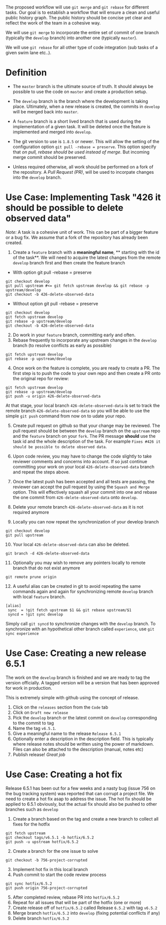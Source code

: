 The proposed workflow will use `git merge` and `git rebase` for different tasks. Our goal is to establish a workflow that will ensure a clean and useful public history graph. The public history should be concise yet clear and reflect the work of the team in a cohesive way.

We will use `git merge` to incorporate the entire set of commit of one branch (typically the `develop` branch) into another one (typically `master`). 

We will use `git rebase` for all other type of code integration (sub tasks of a given swim lane etc..). 

# Definition
* The `master` branch is the ultimate source of truth. It should always be possible to use the code on `master` and create a production setup. 

* The `develop` branch is the branch where the development is taking place. Ultimately, when a new release is created, the commits in `develop` will be merged back into `master`.

* A `feature` branch is a short lived branch that is used during the implementation of a given task. It will be deleted once the feature is implemented and merged into `develop`.

* The git version to use is `1.8.5` or newer. This will allow the setting of the configuration option `git pull -rebase = preserve`. This option specify that _on pull, rebase should be used instead of merge_. But incoming merge commit should be preserved.

* Unless required otherwise, all work should be performed on a fork of the repository. A _Pull Request (PR)_, will be used to incorpate changes into the `develop` branch.

# Use Case: Implementing Task "426 it should be possible to delete observed data"
_Note:_ A task is a cohesive unit of work. This can be part of a bigger feature or a bug fix. We assume that a fork of the repository has already been created.

1. Create a `feature` branch with a **meaningful name**, ** starting with the id of the task**. We will need to acquire the latest changes from the remote `develop` branch first and then create the feature branch
  * With option  git pull -rebase = preserve
  ```
  git checkout develop
  git pull upstream #<= git fetch upstream develop && git rebase -p upstream/develop
  git checkout -b 426-delete-observed-data
  ```
  * Without option  git pull -rebase = preserve
  ```
  git checkout develop
  git fetch upstream develop
  git rebase -p upstream/develop
  git checkout -b 426-delete-observed-data
  ```
2. Do work in your `feature` branch, committing early and often. 
3. Rebase frequently to incorporate any upstream changes in the `develop` branch (to resolve conflicts as early as possible)
 ```
 git fetch upstream develop
 git rebase -p upstream/develop
 ```
4. Once work on the feature is complete, you are ready to create a PR. The first step is to push the code to your own repo and then create a PR onto the original repo for review:
 ```
 git fetch upstream develop
 git rebase -p upstream/develop
 git push -u origin 426-delete-observed-data
 ```

 At that stage, your local branch `426-delete-observed-data` is set to track the remote branch `426-delete-observed-data` so you will be able to use the simple `git push` command from now on to udate your repo.

5. Create pull request on github so that your change may be reviewed. The pull request should be between the `develop` branch on the `upstream` repo and the `feature` branch on your `fork`. The PR message **should** use the task id and the whole description of the task. For example `Fixes #426 it should be possible to delete observed data`.

6. Upon code review, you may have to change the code slightly to take reviewer comments and concerns into account. If so just continue committing your work on your local `426-delete-observed-data` branch and repeat the steps above. 

7. Once the latest push has been accepted and all tests are passing, the reviewer can accept the pull request by using the `Squash and Merge` option. This will effectively squash all your commit into one and rebase the one commit from `426-delete-observed-data` onto `develop`.

8. Delete your remote branch `426-delete-observed-data` as it is not required anymore

9. Locally you can now repeat the synchronization of your develop branch
  ```
  git checkout develop
  git pull upstream
  ```
10. Your local `426-delete-observed-data` can also be deleted. 
 ```
 git branch -d 426-delete-observed-data
 ```
11. Optionally you may wish to remove any pointers locally to remote branch that do not exist anymore
 ```
 git remote prune origin
 ```
12. A useful alias can be created in git to avoid repeating the same commands again and again for synchronizing remote `develop` branch with local `feature` branch.

 ```
 [alias]
  sync  = !git fetch upstream $1 && git rebase upstream/$1
  syncd = !git sync develop
 ```
 Simply call `git syncd` to synchronize changes with the `develop` branch. To synchronize with an hypothetical other branch called `experience`, use `git sync experience`

# Use Case: Creating a new release 6.5.1
The work on the `develop` branch is finished and we are ready to tag the version officially. A tagged version will be a version that has been approved for work in production.

This is extremely simple with github using the concept of release. 

1. Click on the `releases` section from the `Code` tab
1. Click on `Draft new release`
1. Pick the `develop` branch or the latest commit on `develop` corresponding to the commit to tag
1. Name the tag `v6.5.1`. 
1. Give a meaningful name to the release `Release 6.5.1`
1. Optionally enter a description in the description field. This is typically where release notes should be written using the power of markdown. Files can also be attached to the description (manual, notes etc)
1. Publish release! _Great job_ 
 

# Use Case: Creating a hot fix
Release 6.5.1 has been out for a few weeks and a nasty bug (issue 756 on the bug tracking system) was reported that can corrupt a project file. We need to create a hot fix asap to address the issue. The hot fix should be applied to 6.5.1 obviously, but the actual fix should also be pushed to other branches such as `develop`

1. Create a branch based on the tag and create a new branch to collect all fixes for the hotfix
 ```
 git fetch upstream
 git checkout tags/v6.5.1 -b hotfix/6.5.2
 git push -u upstream hotfix/6.5.2
 ```

2. Create a branch for the one issue to solve 
 ```
 git checkout -b 756-project-corrupted
 ```

3. Implement hot fix in this local branch
4. Push commit to start the code review process

 ```
 git sync hotfix/6.5.2
 git push origin 756-project-corrupted
 ```
5. After completed review, rebase PR into `hotfix/6.5.2`
6. Repeat for all issues that will be part of the hotfix (one or more)
7. Create release off of `hotfix/6.5.2` called Release `6.5.2` with tag `v6.5.2`
8. Merge branch `hotfix/6.5.2` into `develop` (fixing potential conflicts if any)
9. Delete branch `hotfix/6.5.2` 
